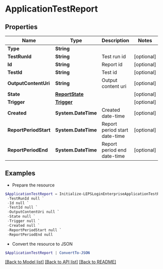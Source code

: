 # ApplicationTestReport
## Properties

Name | Type | Description | Notes
------------ | ------------- | ------------- | -------------
**Type** | **String** |  | 
**TestRunId** | **String** | Test run id | [optional] 
**Id** | **String** | Report id | [optional] 
**TestId** | **String** | Test id | [optional] 
**OutputContentUri** | **String** | Output content uri | [optional] 
**State** | [**ReportState**](ReportState.md) |  | [optional] 
**Trigger** | [**Trigger**](Trigger.md) |  | [optional] 
**Created** | **System.DateTime** | Created date-time | [optional] 
**ReportPeriodStart** | **System.DateTime** | Report period start date-time | [optional] 
**ReportPeriodEnd** | **System.DateTime** | Report period end date-time | [optional] 

## Examples

- Prepare the resource
```powershell
$ApplicationTestReport = Initialize-LEPSLoginEnterpriseApplicationTestReport  -Type null `
 -TestRunId null `
 -Id null `
 -TestId null `
 -OutputContentUri null `
 -State null `
 -Trigger null `
 -Created null `
 -ReportPeriodStart null `
 -ReportPeriodEnd null
```

- Convert the resource to JSON
```powershell
$ApplicationTestReport | ConvertTo-JSON
```

[[Back to Model list]](../README.md#documentation-for-models) [[Back to API list]](../README.md#documentation-for-api-endpoints) [[Back to README]](../README.md)

